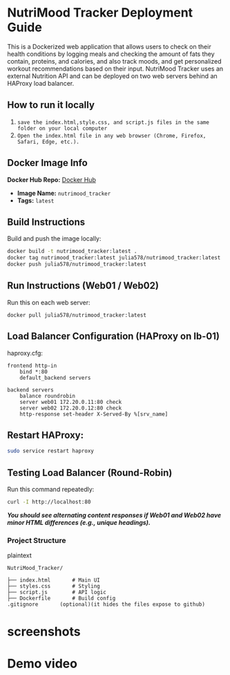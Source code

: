 # NutriMood Tracker  Deployment Guide

This is a Dockerized web application that allows users to check on their health conditions by logging meals and checking the amount of fats they contain, proteins, and calories, and also track moods, and get personalized workout recommendations based on their input. NutriMood Tracker uses an external Nutrition API and can be deployed on two web servers behind an HAProxy load balancer.

## How to run it locally 
1. `save the index.html,style.css, and script.js files in the same folder on your local computer`
2. `Open the index.html file in any web browser (Chrome, Firefox, Safari, Edge, etc.).`


## Docker Image Info

**Docker Hub Repo:** [Docker Hub](https://hub.docker.com/repository/docker/julia578/nutrimood_tracker)
- **Image Name:** `nutrimood_tracker`
- **Tags:** `latest`

## Build Instructions

Build and push the image locally:

 ```bash
docker build -t nutrimood_tracker:latest .
docker tag nutrimood_tracker:latest julia578/nutrimood_tracker:latest
docker push julia578/nutrimood_tracker:latest
```
## Run Instructions (Web01 / Web02)

Run this on each web server:
```
docker pull julia578/nutrimood_tracker:latest
```

## Load Balancer Configuration (HAProxy on lb-01)

 haproxy.cfg:
```
frontend http-in
    bind *:80
    default_backend servers

backend servers
    balance roundrobin
    server web01 172.20.0.11:80 check
    server web02 172.20.0.12:80 check
    http-response set-header X-Served-By %[srv_name]
```

## Restart HAProxy:

```bash
sudo service restart haproxy
```

## Testing Load Balancer (Round-Robin)

Run this command repeatedly:

```bash
curl -I http://localhost:80
```

***You should see alternating content responses if Web01 and Web02 have minor HTML differences (e.g., unique headings).***

### Project Structure

plaintext
```
NutriMood_Tracker/

├── index.html       # Main UI
├── styles.css       # Styling
├── script.js        # API logic
├── Dockerfile       # Build config
.gitignore       (optional)(it hides the files expose to github)
```


# screenshots

# Demo video 




